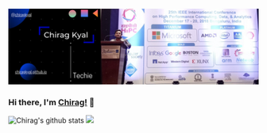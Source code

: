 [![Banner](https://github.com/chiragkyal/chiragkyal/raw/master/Banner.png)](https://chiragkyal.github.io/)
### Hi there, I'm [Chirag!](https://www.linkedin.com/in/chiragkyal/) 👋
<!--
**chiragkyal/chiragkyal** is a ✨ _special_ ✨ repository because its `README.md` (this file) appears on your GitHub profile.

Here are some ideas to get you started:

- 🔭 I’m currently working on ...
- 🌱 I’m currently learning ...
- 👯 I’m looking to collaborate on ...
- 🤔 I’m looking for help with ...
- 💬 Ask me about ...
- 📫 How to reach me: ...
- 😄 Pronouns: ...
- ⚡ Fun fact: ...
-->

![Chirag's github stats](https://github-readme-stats.vercel.app/api?username=chiragkyal&show_icons=true&title_color=fff&icon_color=79ff97&text_color=9f9f9f&bg_color=151515)
![](https://gitstats.me/chiragkyal)
